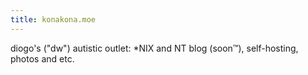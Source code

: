 ```yaml
---
title: konakona.moe
---
```


diogo's ("dw") autistic outlet: *NIX and NT blog (soon™), self-hosting, photos and etc.

